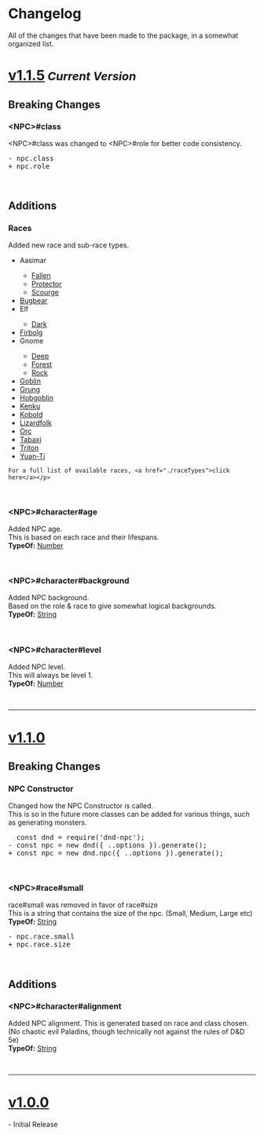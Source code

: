 <script>const page = "changelog"</script>

<h1 class="title center"><b>Changelog</b></h1>
<p class= "center">All of the changes that have been made to the package, in a somewhat organized list.</p>
<h1><a class="method" name="1.1.5" href="#1.1.5"><b>v1.1.5</b></a><small><span class="gray"><i> Current Version</i></span></small></h1>
<h2><b>Breaking Changes</b></h2>
<h3 style="font-size: 16px"><b>&lt;NPC&gt;#class</b></h3>
<div class="embed">
	<p><span class="literal">&lt;NPC&gt;#class</span> was changed to <span class="literal">&lt;NPC&gt;#role</span> for better code consistency.</p>
	<pre><span class="red">- npc.class</span><br><span class="green">+ npc.role</span></pre>
</div><br>
<h2><b>Additions</b></h2>
<h3 style="font-size: 16px"><b>Races</b></h3>
<div class="embed">
	<p>Added new race and sub-race types.
	<ul>
	<li><a onclick="textHide('1.1.5 aasimar')">Aasimar</a></li>
	<div class="showHide" id="1.1.5 aasimar">
	<ul><li><a href="./raceTypes/aasimar-fallen">Fallen</a></li>
	<li><a href="./raceTypes/aasimar-protector">Protector</a></li>
	<li><a href="./raceTypes/aasimar-scourge">Scourge</a></li></ul></div>
	<li><a href="./raceTypes/bugbear">Bugbear</a></li>
	<li><a onclick="textHide('1.1.5 elf')">Elf</a></li>
	<div class="showHide" id="1.1.5 elf">
	<ul><li><a href="./raceTypes/elf-dark">Dark</a></li></ul></div>
	<li><a href="./raceTypes/firbolg">Firbolg</a></li>
	<li><a onclick="textHide('1.1.5 gnome')">Gnome</a></li>
	<div class="showHide" id="1.1.5 gnome">
	<ul><li><a href="./raceTypes/gnome-deep">Deep</a></li>
	<li><a href="./raceTypes/gnome-forest">Forest</a></li>
	<li><a href="./raceTypes/gnome-rock">Rock</a></li></ul></div>
	<li><a href="./raceTypes/goblin">Goblin</a></li>
	<li><a href="./raceTypes/grung">Grung</a></li>
	<li><a href="./raceTypes/hobgoblin">Hobgoblin</a></li>
	<li><a href="./raceTypes/kenku">Kenku</a></li>
	<li><a href="./raceTypes/kobold">Kobold</a></li>
	<li><a href="./raceTypes/lizardfolk">Lizardfolk</a></li>
	<li><a href="./raceTypes/orc">Orc</a></li>
	<li><a href="./raceTypes/tabaxi">Tabaxi</a></li>
	<li><a href="./raceTypes/triton">Triton</a></li>
	<li><a href="./raceTypes/yuanti">Yuan-Ti</a></li></ul>

	For a full list of available races, <a href="./raceTypes">click here</a></p>
</div><br>

<h3 style="font-size: 16px"><b>&lt;NPC&gt;#character#age</b></h3>
<div class="embed">
	<p>Added NPC age.<br>
	This is based on each race and their lifespans.<br>
	<b>TypeOf:</b> <a href="https://developer.mozilla.org/en-US/docs/Web/JavaScript/Reference/Global_Objects/Number">Number</a></p>
</div><br>

<h3 style="font-size: 16px"><b>&lt;NPC&gt;#character#background</b></h3>
<div class="embed">
	<p>Added NPC background.<br>
	Based on the role & race to give somewhat logical backgrounds.<br>
	<b>TypeOf:</b> <a href="https://developer.mozilla.org/en-US/docs/Web/JavaScript/Reference/Global_Objects/String">String</a></p>
</div><br>

<h3 style="font-size: 16px"><b>&lt;NPC&gt;#character#level</b></h3>
<div class="embed">
	<p>Added NPC level.<br>
	This will always be level 1.<br>
	<b>TypeOf:</b> <a href="https://developer.mozilla.org/en-US/docs/Web/JavaScript/Reference/Global_Objects/Number">Number</a></p>
</div><br>
<hr>
<h1><a class="method" name="1.1.0" href="#1.1.0"><b>v1.1.0</b></a></h1>
<h2><b>Breaking Changes</b></h2>
<h3 style="font-size: 16px"><b>NPC Constructor</b></h3>
<div class="embed">
	<p>Changed how the NPC Constructor is called.<br>
	This is so in the future more classes can be added for various things, such as generating monsters.</p>
	<pre>  const dnd = require('dnd-npc');<br><span class="red">- const npc = new dnd({ ..options }).generate();</span><br><span class="green">+ const npc = new dnd.npc({ ..options }).generate();</span></pre>
</div><br>
<h3 style="font-size: 16px"><b>&lt;NPC&gt;#race#small</b></h3>
<div class="embed">
	<p><span class="literal">race#small</span> was removed in favor of <span class="literal">race#size</span><br>
	This is a string that contains the size of the npc. (Small, Medium, Large etc)<br>
	<b>TypeOf:</b> <a href="https://developer.mozilla.org/en-US/docs/Web/JavaScript/Reference/Global_Objects/String">String</a></p>
	<pre><span class="red">- npc.race.small</span><br><span class="green">+ npc.race.size</span></pre>
</div><br>
<h2><b>Additions</b></h2>
<h3 style="font-size: 16px"><b>&lt;NPC&gt;#character#alignment</b></h3>
<div class="embed">
	<p>Added NPC alignment. This is generated based on race and class chosen.<br>
	(No chaotic evil Paladins, though technically not against the rules of D&D 5e)<br>
	<b>TypeOf:</b> <a href="https://developer.mozilla.org/en-US/docs/Web/JavaScript/Reference/Global_Objects/String">String</a></p>
</div><br>
<hr>
<h1><a class="method" name="1.0.0" href="#1.0.0"><b>v1.0.0</b></a></h1>
<div class="embed"><p>- Initial Release</p></div>
